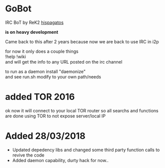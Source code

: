 # GoBot
IRC BoT by ReK2 [hispagatos](https://Hispagatos.org)


**is on heavy development**  

Came back to this after 2 years because now we are back to use IRC in i2p  

for now it only does a couple things  
!help
!wiki <word to search for>  
and will get the info to any URL posted on the irc channel  

to run as a daemon install "daemonize"  
and see run.sh modify to your own path/needs  


# added TOR 2016  
ok now it will connect to your local TOR router so all searchs and functions are done using TOR
to not expose server/local IP
# Added 28/03/2018  
- Updated depedency libs and changed some third party function calls to revive the code
- Added daemon capability, durty hack for now..
